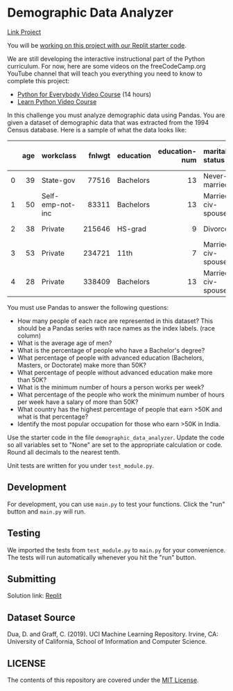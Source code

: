 # Demographic Data Analyzer

[Link Project](https://www.freecodecamp.org/learn/data-analysis-with-python/data-analysis-with-python-projects/demographic-data-analyzer)

You will be [working on this project with our Replit starter code](https://replit.com/github/freeCodeCamp/boilerplate-demographic-data-analyzer).

We are still developing the interactive instructional part of the Python curriculum. For now, here are some videos on the freeCodeCamp.org YouTube channel that will teach you everything you need to know to complete this project:

- [Python for Everybody Video Course](https://www.freecodecamp.org/news/python-for-everybody/) (14 hours)
- [Learn Python Video Course](https://www.freecodecamp.org/news/learn-python-video-course/)

In this challenge you must analyze demographic data using Pandas. You are given a dataset of demographic data that was extracted from the 1994 Census database. Here is a sample of what the data looks like:

|     | age | workclass        | fnlwgt | education | education-num | marital-status     | occupation        | relationship  | race  | sex    | capital-gain | capital-loss | hours-per-week | native-country | salary |
| --: | --: | :--------------- | -----: | :-------- | ------------: | :----------------- | :---------------- | :------------ | :---- | :----- | -----------: | -----------: | -------------: | :------------- | :----- |
|   0 |  39 | State-gov        |  77516 | Bachelors |            13 | Never-married      | Adm-clerical      | Not-in-family | White | Male   |         2174 |            0 |             40 | United-States  | <=50K  |
|   1 |  50 | Self-emp-not-inc |  83311 | Bachelors |            13 | Married-civ-spouse | Exec-managerial   | Husband       | White | Male   |            0 |            0 |             13 | United-States  | <=50K  |
|   2 |  38 | Private          | 215646 | HS-grad   |             9 | Divorced           | Handlers-cleaners | Not-in-family | White | Male   |            0 |            0 |             40 | United-States  | <=50K  |
|   3 |  53 | Private          | 234721 | 11th      |             7 | Married-civ-spouse | Handlers-cleaners | Husband       | Black | Male   |            0 |            0 |             40 | United-States  | <=50K  |
|   4 |  28 | Private          | 338409 | Bachelors |            13 | Married-civ-spouse | Prof-specialty    | Wife          | Black | Female |            0 |            0 |             40 | Cuba           | <=50K  |

You must use Pandas to answer the following questions:

- How many people of each race are represented in this dataset? This should be a Pandas series with race names as the index labels. (race column)
- What is the average age of men?
- What is the percentage of people who have a Bachelor's degree?
- What percentage of people with advanced education (Bachelors, Masters, or Doctorate) make more than 50K?
- What percentage of people without advanced education make more than 50K?
- What is the minimum number of hours a person works per week?
- What percentage of the people who work the minimum number of hours per week have a salary of more than 50K?
- What country has the highest percentage of people that earn >50K and what is that percentage?
- Identify the most popular occupation for those who earn >50K in India.

Use the starter code in the file `demographic_data_analyzer`. Update the code so all variables set to "None" are set to the appropriate calculation or code. Round all decimals to the nearest tenth.

Unit tests are written for you under `test_module.py`.

## Development

For development, you can use `main.py` to test your functions. Click the "run" button and `main.py` will run.

## Testing

We imported the tests from `test_module.py` to `main.py` for your convenience. The tests will run automatically whenever you hit the "run" button.

## Submitting

Solution link: [Replit](https://replit.com/@RudiModena/Demographicdataanalyzer#demographic_data_analyzer.py)

## Dataset Source

Dua, D. and Graff, C. (2019). UCI Machine Learning Repository. Irvine, CA: University of California, School of Information and Computer Science.

## LICENSE

The contents of this repository are covered under the [MIT License](LICENSE).
